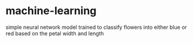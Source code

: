 # machine-learning
simple neural network model trained to classify flowers into either blue or red based on the petal width and length 
